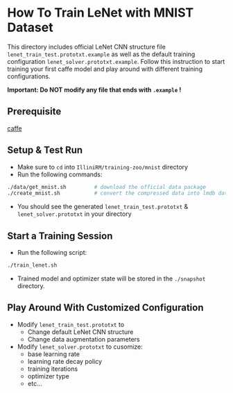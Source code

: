 # How To Train LeNet with MNIST Dataset

This directory includes official LeNet CNN structure file `lenet_train_test.prototxt.example` as well as the default training configuration `lenet_solver.prototxt.example`. Follow this instruction to start training your first caffe model and play around with different training configurations.

**Important: Do NOT modify any file that ends with `.example` !**

## Prerequisite

[caffe](https://github.com/alvinsunyixiao/IlliniRM/tree/master/caffe)

## Setup & Test Run

* Make sure to `cd` into `IlliniRM/training-zoo/mnist` directory
* Run the following commands:

```sh
./data/get_mnist.sh       	# download the official data package
./create_mnist.sh         	# convert the compressed data into lmdb database
``` 

* You should see the generated `lenet_train_test.prototxt` & `lenet_solver.prototxt` in your directory

## Start a Training Session
* Run the following script:

```sh
./train_lenet.sh
```
* Trained model and optimizer state will be stored in the `./snapshot` directory.

## Play Around With Customized Configuration

* Modify `lenet_train_test.prototxt` to
	* Change default LeNet CNN structure
	* Change data augmentation parameters
* Modify `lenet_solver.prototxt` to cusomize:
	* base learning rate
	* learning rate decay policy
	* training iterations
	* optimizer type
	* etc...